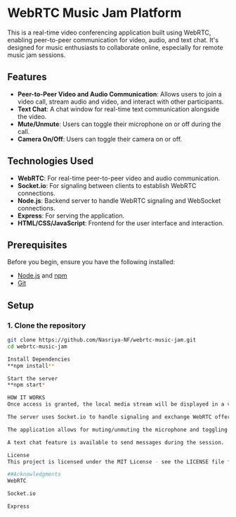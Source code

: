 # WebRTC Music Jam Platform

This is a real-time video conferencing application built using WebRTC, enabling peer-to-peer communication for video, audio, and text chat. It's designed for music enthusiasts to collaborate online, especially for remote music jam sessions.

## Features

- **Peer-to-Peer Video and Audio Communication**: Allows users to join a video call, stream audio and video, and interact with other participants.
- **Text Chat**: A chat window for real-time text communication alongside the video.
- **Mute/Unmute**: Users can toggle their microphone on or off during the call.
- **Camera On/Off**: Users can toggle their camera on or off.

## Technologies Used

- **WebRTC**: For real-time peer-to-peer video and audio communication.
- **Socket.io**: For signaling between clients to establish WebRTC connections.
- **Node.js**: Backend server to handle WebRTC signaling and WebSocket connections.
- **Express**: For serving the application.
- **HTML/CSS/JavaScript**: Frontend for the user interface and interaction.

## Prerequisites

Before you begin, ensure you have the following installed:
- [Node.js](https://nodejs.org/) and [npm](https://www.npmjs.com/)
- [Git](https://git-scm.com/)

## Setup

### 1. Clone the repository

```bash
git clone https://github.com/Nasriya-NF/webrtc-music-jam.git
cd webrtc-music-jam

Install Dependencies
**npm install**

Start the server
**npm start*

HOW IT WORKS
Once access is granted, the local media stream will be displayed in a video element on the webpage.

The server uses Socket.io to handle signaling and exchange WebRTC offers, answers, and ICE candidates between users to establish a peer-to-peer connection.

The application allows for muting/unmuting the microphone and toggling the camera during the call.

A text chat feature is available to send messages during the session.

License
This project is licensed under the MIT License - see the LICENSE file for details.

##Acknowledgments
WebRTC

Socket.io

Express
